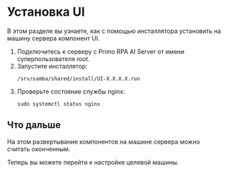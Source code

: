 # Установка UI

В этом разделе вы узнаете, как с помощью инсталлятора установить на машину сервера компонент UI.

1. Подключитесь к серверу с Primo RPA AI Server от имени суперпользователя root. 
1. Запустите инсталлятор:
   ```
   /srv/samba/shared/install/UI-X.X.X.X.run
   ```
1. Проверьте состояние службы nginx:
   ```
   sudo systemctl status nginx
   ```

## Что дальше

На этом развертывание компонентов на машине сервера можно считать оконченным. 

Теперь вы можете перейти к настройке целевой машины.
